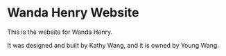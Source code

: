 # Wanda Henry Website

This is the website for Wanda Henry.

It was designed and built by Kathy Wang, and it is owned by Young Wang.

<!-- # Submission Instructions

At 5:00pm on the deadline, the instructor will download your submission. If a *grademe.md* file exists, your assignment will be graded. If it does not exist, we will assume you are using your slip days. After 2 days, if you have not submitted a grademe.md file, we will assume you are not turning in the assignment and we will give you a zero.

If you submit your assignment (by renaming submit.md to grademe.md) and later change your mind that you didn't want to submit your assignment yet, simply renaming grademe.md back to submit.md. Make sure you change your mind before 5:00pm. After 5:00pm if there's a grademe.me file, we will grade your assignment. Once your assignment has been graded, you cannot use your slip days.

**Always check GitHub to make sure you submitted your assignment.** Forgetting to submit (push) is no excuse. If you forget, you'll have to use your slip days. If you don't have any more slip days, you'll get a zero. No exceptions.

## Milestone 1

See [submit-m1.md](submit-m1.md)

## Final Submission

See [submit-final.md](submit-final.md) -->
